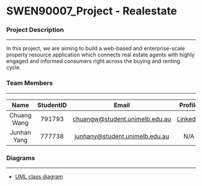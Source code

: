 # SWEN90007_Project - Realestate
### **Project Description**
---
In this project, we are aiming to build a web-based and enterprise-scale property resource application which connects real estate agents with highly engaged and informed consumers right across the buying and renting cycle. 


### **Team Members**
---

| **Name** | **StudentID** | **Email** | **Profile** |
|:-----------------:|:-------------:|:---------------:|:---------------:|
|  Chuang Wang |791793  | chuangw@student.unimelb.edu.au| [LinkedIn](https://www.linkedin.com/in/chuangw/)|
| Junhan Yang | 777738 | junhany@student.unimelb.edu.au | N/A |


### **Diagrams**
---
* [UML class diagram](https://github.com/chuangw46/SWEN90007_Project/blob/master/diagrams/realestate_classDiagram_milestone2.pdf)



